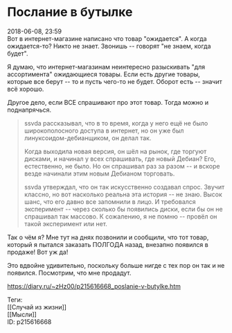 Послание в бутылке
===================

   
 2018-06-08, 23:59   
  Вот в интернет-магазине написано что товар "ожидается". А когда ожидается-то? Никто не знает. Звонишь -- говорят "не знаем, когда будет".   
   
 Я думаю, что интернет-магазинам неинтересно разыскивать "для ассортимента" ожидающиеся товары. Если есть другие товары, которые все берут -- то и пусть чего-то не будет. Оборот есть -- значит всё хорошо.   
   
 Другое дело, если ВСЕ спрашивают про этот товар. Тогда можно и поднапрячься.   
   
 
>  ssvda рассказывал, что в то время, когда у него ещё не было широкополосного доступа в интернет, но он уже был линуксоидом-дебианщиком, он делал так.   
>    
>  Когда выходила новая версия, он шёл на рынок, где торгуют дисками, и начинал у всех спрашивать, где новый Дебиан? Его, естественно, не было. Но он спрашивал раз за разом -- и вскоре везде начинали этим новым Дебианом торговать.   
>    
>  ssvda утверждал, что он так искусственно создавал спрос. Звучит классно, но вот насколько реальна эта история -- не знаю. Высок шанс, что его давно все запомнили в лицо. И требовался эксперимент -- через сколько бы появились диски, если бы он не спрашивал так массово. К сожалению, я не помню -- провёл он такой эксперимент или нет. 

   
 Так о чём я? Мне тут на днях позвонили и сообщили, что тот товар, который я пытался заказать ПОЛГОДА назад, внезапно появился в продаже! Вот уж да!   
   
 Это вдвойне удивительно, поскольку больше нигде с тех пор он так и не появился. Посмотрим, что мне продадут.   
    
 <https://diary.ru/~zHz00/p215616668_poslanie-v-butylke.htm>   
   
 Теги:   
 [[Случай из жизни]]   
 [[Мысли]]   
 ID: p215616668
